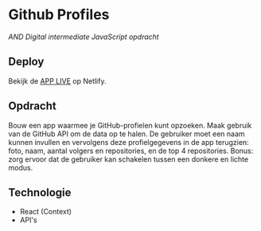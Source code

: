 # Github Profiles
*AND Digital intermediate JavaScript opdracht*

## Deploy

Bekijk de [APP LIVE](https://github-profiles-and-digital-fe.netlify.app) op Netlify.

## Opdracht

Bouw een app waarmee je GitHub-profielen kunt opzoeken. Maak gebruik van de GitHub API om de data op te halen. De gebruiker moet een naam kunnen invullen en vervolgens deze profielgegevens in de app terugzien: foto, naam, aantal volgers en repositories, en de top 4 repositories. Bonus: zorg ervoor dat de gebruiker kan schakelen tussen een donkere en lichte modus.

## Technologie

- React (Context)
- API's
